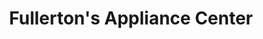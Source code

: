 ---
title: "Fullerton's Appliance Center"
url: /meadville/fullertons-appliance-center/
shop: Haushaltsgeräte
---